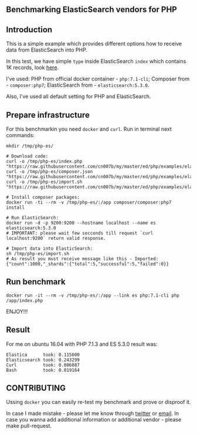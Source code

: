 Benchmarking ElasticSearch vendors for PHP
-

## Introduction

This is a simple example which provides different options
how to receive data from ElasticSearch into PHP.

In this test, we have simple `type` inside ElasticSearch `index` which contains 1K records,
look [here](https://github.com/cn007b/my/blob/master/ed/php/examples/elasticsearch/comparison/import.sh).

I've used:
PHP from official docker container - `php:7.1-cli`;
Composer from - `composer:php7`;
ElasticSearch from - `elasticsearch:5.3.0`.

Also, I've used all default setting for PHP and ElasticSearch.

## Prepare infrastructure

For this benchmarkin you need `docker` and `curl`.
Run in terminal next commands:

````
mkdir /tmp/php-es/
````

````
# Download code:
curl -o /tmp/php-es/index.php "https://raw.githubusercontent.com/cn007b/my/master/ed/php/examples/elasticsearch/comparison/index.php"
curl -o /tmp/php-es/composer.json "https://raw.githubusercontent.com/cn007b/my/master/ed/php/examples/elasticsearch/comparison/composer.json"
curl -o /tmp/php-es/import.sh "https://raw.githubusercontent.com/cn007b/my/master/ed/php/examples/elasticsearch/comparison/import.sh"
````

````
# Install composer packages:
docker run -ti --rm -v /tmp/php-es/:/app composer/composer:php7 install
````

````
# Run ElasticSearch:
docker run -d -p 9200:9200 --hostname localhost --name es elasticsearch:5.3.0
# IMPORTANT: please wait few secconds till request `curl localhost:9200` return valid response.

# Import data into ElasticSearch:
sh /tmp/php-es/import.sh
# As result you must receive message like this - Imported:  {"count":1000,"_shards":{"total":5,"successful":5,"failed":0}}
````

## Run benchmark

````
docker run -it --rm -v /tmp/php-es/:/app --link es php:7.1-cli php /app/index.php
````

ENJOY!!!

## Result

For me on ubuntu 16.04 with PHP 7.1.3 and ES 5.3.0 result was:

````
Elastica      took: 0.115600
Elasticsearch took: 0.243299
Curl          took: 0.006087
Bash          took: 0.019164
````

## CONTRIBUTING

Ussing `docker` you can easily re-test my benchmark and prove or disproof it.

In case I made mistake - please let me know through [twitter](https://twitter.com/cn007b) or [email](cn007b@gmail.com).
In case you wanna add additional information or additional vendor - please make pull-request.
